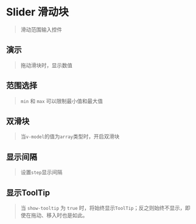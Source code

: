 <script setup>
import demo1 from './doc/demo1.vue'
import demo2 from './doc/demo2.vue'
import demo3 from './doc/demo3.vue'
import demo4 from './doc/demo4.vue'
import demo5 from './doc/demo5.vue'
import demoblock from '@example/views/demoblock.vue';
</script>

# Slider 滑动块
> 滑动范围输入控件

## 演示
> 拖动滑块时，显示数值
<div class="source">
  <demo1/>
</div>
<demoblock compName="slider" demoName="demo1"/>





## 范围选择
> `min` 和 `max` 可以限制最小值和最大值

<div class="source">
  <demo2/>
</div>
<demoblock compName="slider" demoName="demo2"/>





## 双滑块
> 当`v-model`的值为`array`类型时，开启双滑块


<div class="source">
  <demo3/>
</div>
<demoblock compName="slider" demoName="demo3"/>




## 显示间隔
> 设置`step`显示间隔
<div class="source">
  <demo4/>
</div>
<demoblock compName="slider" demoName="demo4"/>







## 显示ToolTip
> 当 `show-tooltip` 为 `true` 时，将始终显示`ToolTip`；反之则始终不显示，即使在拖动、移入时也是如此。


<div class="source">
  <demo5/>
</div>
<demoblock compName="slider" demoName="demo5"/>



